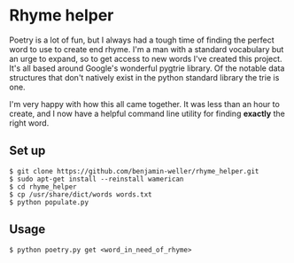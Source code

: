 # Rhyme helper

Poetry is a lot of fun, but I always had a tough time of finding the perfect word to use to create end rhyme. I'm a man with a standard vocabulary but an urge to expand, so to get access to new words I've created this project.
It's all based around Google's wonderful pygtrie library. Of the notable data structures that don't natively exist in the python standard library the trie is one.

I'm very happy with how this all came together. It was less than an hour to create, and I now have a helpful command line utility for finding **exactly** the right word.

## Set up

```
$ git clone https://github.com/benjamin-weller/rhyme_helper.git
$ sudo apt-get install --reinstall wamerican
$ cd rhyme_helper
$ cp /usr/share/dict/words words.txt
$ python populate.py
```

## Usage

```$ python poetry.py get <word_in_need_of_rhyme>```
